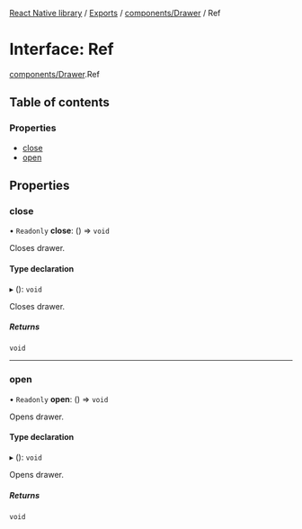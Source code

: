 [React Native library](../index.md) / [Exports](../modules.md) / [components/Drawer](../modules/components_Drawer.md) / Ref

# Interface: Ref

[components/Drawer](../modules/components_Drawer.md).Ref

## Table of contents

### Properties

- [close](components_Drawer.Ref.md#close)
- [open](components_Drawer.Ref.md#open)

## Properties

### close

• `Readonly` **close**: () => `void`

Closes drawer.

#### Type declaration

▸ (): `void`

Closes drawer.

##### Returns

`void`

___

### open

• `Readonly` **open**: () => `void`

Opens drawer.

#### Type declaration

▸ (): `void`

Opens drawer.

##### Returns

`void`
